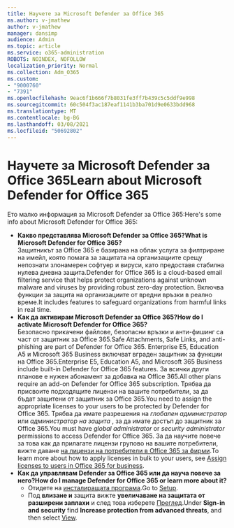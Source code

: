 ```yaml
---
title: Научете за Microsoft Defender за Office 365
ms.author: v-jmathew
author: v-jmathew
manager: dansimp
audience: Admin
ms.topic: article
ms.service: o365-administration
ROBOTS: NOINDEX, NOFOLLOW
localization_priority: Normal
ms.collection: Adm_O365
ms.custom:
- "9000760"
- "7391"
ms.openlocfilehash: 9eac6f1b666f7b8031fe3ff7b439c5c5ddf9e998
ms.sourcegitcommit: 60c504f3ac187eaf1141b3ba701d9e0633bdd968
ms.translationtype: MT
ms.contentlocale: bg-BG
ms.lasthandoff: 03/08/2021
ms.locfileid: "50692802"
---
```

# <a name="learn-about-microsoft-defender-for-office-365"></a><span data-ttu-id="1d790-102">Научете за Microsoft Defender за Office 365</span><span class="sxs-lookup"><span data-stu-id="1d790-102">Learn about Microsoft Defender for Office 365</span></span>

<span data-ttu-id="1d790-103">Ето малко информация за Microsoft Defender за Office 365:</span><span class="sxs-lookup"><span data-stu-id="1d790-103">Here's some info about Microsoft Defender for Office 365:</span></span>

- <span data-ttu-id="1d790-104">**Какво представлява Microsoft Defender за Office 365?**</span><span class="sxs-lookup"><span data-stu-id="1d790-104">**What is Microsoft Defender for Office 365?**</span></span>  
    <span data-ttu-id="1d790-105">Защитникът за Office 365 е базирана на облак услуга за филтриране на имейл, която помага за защитата на организациите срещу непознати злонамерен софтуер и вируси, като предоставя стабилна нулева дневна защита.</span><span class="sxs-lookup"><span data-stu-id="1d790-105">Defender for Office 365 is a cloud-based email filtering service that helps protect organizations against unknown malware and viruses by providing robust zero-day protection.</span></span> <span data-ttu-id="1d790-106">Включва функции за защита на организациите от вредни връзки в реално време.</span><span class="sxs-lookup"><span data-stu-id="1d790-106">It includes features to safeguard organizations from harmful links in real time.</span></span>
- <span data-ttu-id="1d790-107">**Как да активирам Microsoft Defender за Office 365?**</span><span class="sxs-lookup"><span data-stu-id="1d790-107">**How do I activate Microsoft Defender for Office 365?**</span></span>  
    <span data-ttu-id="1d790-108">Безопасно прикачени файлове, безопасни връзки и анти-фишинг са част от защитник за Office 365.</span><span class="sxs-lookup"><span data-stu-id="1d790-108">Safe Attachments, Safe Links, and anti-phishing are part of Defender for Office 365.</span></span> <span data-ttu-id="1d790-109">Enterprise E5, Education A5 и Microsoft 365 Business включват вграден защитник за функции на Office 365.</span><span class="sxs-lookup"><span data-stu-id="1d790-109">Enterprise E5, Education A5, and Microsoft 365 Business include built-in Defender for Office 365 features.</span></span> <span data-ttu-id="1d790-110">За всички други планове е нужен абонамент за добавка на Office 365.</span><span class="sxs-lookup"><span data-stu-id="1d790-110">All other plans require an add-on Defender for Office 365 subscription.</span></span> <span data-ttu-id="1d790-111">Трябва да присвоите подходящите лицензи на вашите потребители, за да бъдат защитени от защитник за Office 365.</span><span class="sxs-lookup"><span data-stu-id="1d790-111">You need to assign the appropriate licenses to your users to be protected by Defender for Office 365.</span></span> <span data-ttu-id="1d790-112">Трябва да имате разрешения на *глобален администратор* или *администратор на защита* , за да имате достъп до защитник за Office 365.</span><span class="sxs-lookup"><span data-stu-id="1d790-112">You must have *global administrator* or *security administrator* permissions to access Defender for Office 365.</span></span> <span data-ttu-id="1d790-113">За да научите повече за това как да прилагате лицензи групово на вашите потребители, вижте даване [на лицензи на потребители в Office 365 за фирми](https://go.microsoft.com/fwlink/?linkid=2093435).</span><span class="sxs-lookup"><span data-stu-id="1d790-113">To learn more about how to apply licenses in bulk to your users, see [Assign licenses to users in Office 365 for business](https://go.microsoft.com/fwlink/?linkid=2093435).</span></span>
- <span data-ttu-id="1d790-114">**Как да управлявам Defender за Office 365 или да науча повече за него?**</span><span class="sxs-lookup"><span data-stu-id="1d790-114">**How do I manage Defender for Office 365 or learn more about it?**</span></span>  
  - <span data-ttu-id="1d790-115">Отидете на [инсталиращата програма](https://go.microsoft.com/fwlink/p/?linkid=2075721).</span><span class="sxs-lookup"><span data-stu-id="1d790-115">Go to [Setup](https://go.microsoft.com/fwlink/p/?linkid=2075721).</span></span>  
  - <span data-ttu-id="1d790-116">Под **влизане и** защита вижте **увеличаване на защитата от разширени заплахи** и след това изберете [Преглед](https://go.microsoft.com/fwlink/?linkid=2109302).</span><span class="sxs-lookup"><span data-stu-id="1d790-116">Under **Sign-in and security** find **Increase protection from advanced threats**, and then select [View](https://go.microsoft.com/fwlink/?linkid=2109302).</span></span>
